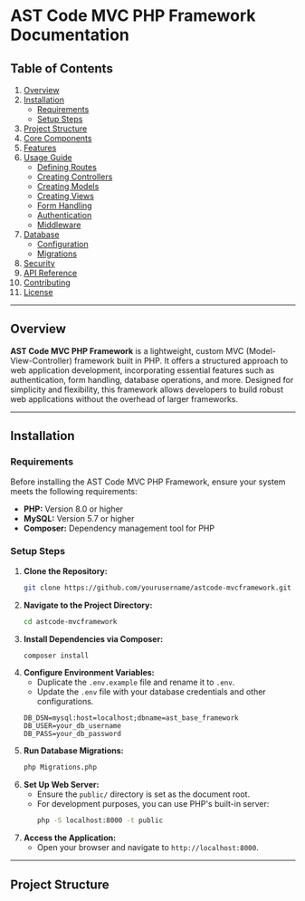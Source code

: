 # AST Code MVC PHP Framework Documentation

## Table of Contents
1. [Overview](#overview)
2. [Installation](#installation)
   - [Requirements](#requirements)
   - [Setup Steps](#setup-steps)
3. [Project Structure](#project-structure)
4. [Core Components](#core-components)
5. [Features](#features)
6. [Usage Guide](#usage-guide)
   - [Defining Routes](#defining-routes)
   - [Creating Controllers](#creating-controllers)
   - [Creating Models](#creating-models)
   - [Creating Views](#creating-views)
   - [Form Handling](#form-handling)
   - [Authentication](#authentication)
   - [Middleware](#middleware)
7. [Database](#database)
   - [Configuration](#configuration)
   - [Migrations](#migrations)
8. [Security](#security)
9. [API Reference](#api-reference)
10. [Contributing](#contributing)
11. [License](#license)

---

## Overview

**AST Code MVC PHP Framework** is a lightweight, custom MVC (Model-View-Controller) framework built in PHP. It offers a structured approach to web application development, incorporating essential features such as authentication, form handling, database operations, and more. Designed for simplicity and flexibility, this framework allows developers to build robust web applications without the overhead of larger frameworks.

---

## Installation

### Requirements

Before installing the AST Code MVC PHP Framework, ensure your system meets the following requirements:

- **PHP:** Version 8.0 or higher
- **MySQL:** Version 5.7 or higher
- **Composer:** Dependency management tool for PHP

### Setup Steps

1. **Clone the Repository:**
   ```bash
   git clone https://github.com/yourusername/astcode-mvcframework.git
   ```
2. **Navigate to the Project Directory:**
   ```bash
   cd astcode-mvcframework
   ```
3. **Install Dependencies via Composer:**
   ```bash
   composer install
   ```
4. **Configure Environment Variables:**
   - Duplicate the `.env.example` file and rename it to `.env`.
   - Update the `.env` file with your database credentials and other configurations.
   ```env
   DB_DSN=mysql:host=localhost;dbname=ast_base_framework
   DB_USER=your_db_username
   DB_PASS=your_db_password
   ```
5. **Run Database Migrations:**
   ```bash
   php Migrations.php
   ```
6. **Set Up Web Server:**
   - Ensure the `public/` directory is set as the document root.
   - For development purposes, you can use PHP's built-in server:
     ```bash
     php -S localhost:8000 -t public
     ```
7. **Access the Application:**
   - Open your browser and navigate to `http://localhost:8000`.

---

## Project Structure
